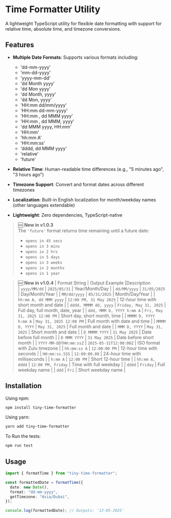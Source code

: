 # Time Formatter Utility

A lightweight TypeScript utility for flexible date formatting with support for relative time, absolute time, and timezone conversions.

## Features

- **Multiple Date Formats**: Supports various formats including:

  - 'dd-mm-yyyy'
  - 'mm-dd-yyyy'
  - 'yyyy-mm-dd'
  - 'dd Month yyyy'
  - 'dd Mon yyyy'
  - 'dd Month, yyyy'
  - 'dd Mon, yyyy'
  - 'HH:mm dd/mm/yyyy'
  - 'HH:mm dd-mm-yyyy'
  - 'HH:mm , dd MMM yyyy'
  - 'HH:mm , dd MMM, yyyy'
  - 'dd MMM yyyy, HH:mm'
  - 'HH:mm'
  - 'hh:mm A'
  - 'HH:mm:ss'
  - 'dddd, dd MMM yyyy'
  - 'relative'
  - 'future'





- **Relative Time**: Human-readable time differences (e.g., "5 minutes ago", "3 hours ago")
- **Timezone Support**: Convert and format dates across different timezones
- **Localization**: Built-in English localization for month/weekday names (other languages extendable)
- **Lightweight**: Zero dependencies, TypeScript-native

> 🆕 **New in v1.0.3**  
> The `'future'` format returns time remaining until a future date:
> - `opens in 45 secs`
> - `opens in 3 mins`
> - `opens in 2 hrs`
> - `opens in 5 days`
> - `opens in 3 weeks`
> - `opens in 2 months`
> - `opens in 1 year`

> 🆕 **New in v1.0.4** 
| Format String             | Output Example               |Description                          
| `yyyy/MM/dd`              | `2025/05/31`                 | Year/Month/Day                         |
| `dd/MM/yyyy`              | `31/05/2025`                 | Day/Month/Year                         |
| `MM/dd/yyyy`              | `05/31/2025`                 | Month/Day/Year                         |
| `hh:mm A, dd MMM yyyy`    | `12:00 PM, 31 May 2025`      | 12-hour time with short month and date |
| `dddd, MMMM dd, yyyy`     | `Friday, May 31, 2025`       | Full day, full month, date, year       |
| `ddd, MMM D, YYYY h:mm A` | `Fri, May 31, 2025 12:00 PM` | Short day, short month, time           |
| `MMMM D, YYYY h:mm A`     | `May 31, 2025 12:00 PM`      | Full month with date and time          |
| `MMMM D, YYYY`            | `May 31, 2025`               | Full month and date                    |
| `MMM D, YYYY`             | `May 31, 2025`               | Short month and date                   |
| `D MMMM YYYY`             | `31 May 2025`                | Date before full month                 |
| `D MMM YYYY`              | `31 May 2025`                | Date before short month                |
| `YYYY-MM-DDTHH:mm:ssZ`    | `2025-05-31T12:00:00Z`       | ISO format with Zulu timezone          |
| `hh:mm:ss A`              | `12:00:00 PM`                | 12-hour time with seconds              |
| `HH:mm:ss.SSS`            | `12:00:00.00`                | 24-hour time with milliseconds         |
| `h:mm A`                  | `12:00 PM`                   | Short 12-hour time                     |
| `hh:mm A, dddd`           | `12:00 PM, Friday`           | Time with full weekday                 |
| `dddd`                    | `Friday`                     | Full weekday name                      |
| `ddd`                     | `Fri`                        | Short weekday name                     |


## Installation

Using npm:

```bash
npm install tiny-time-formatter
```

Using yarn:

```bash
yarn add tiny-time-formatter
```

To Run the tests:

```bash
npm run test
```

## Usage

```ts
import { formatTime } from "tiny-time-formatter";

const formattedDate = formatTime({
  date: new Date(),
  format: "dd-mm-yyyy",
  getTimezone: "Asia/Dubai",
});

console.log(formattedDate); // Outputs: '13-05-2025'
```
